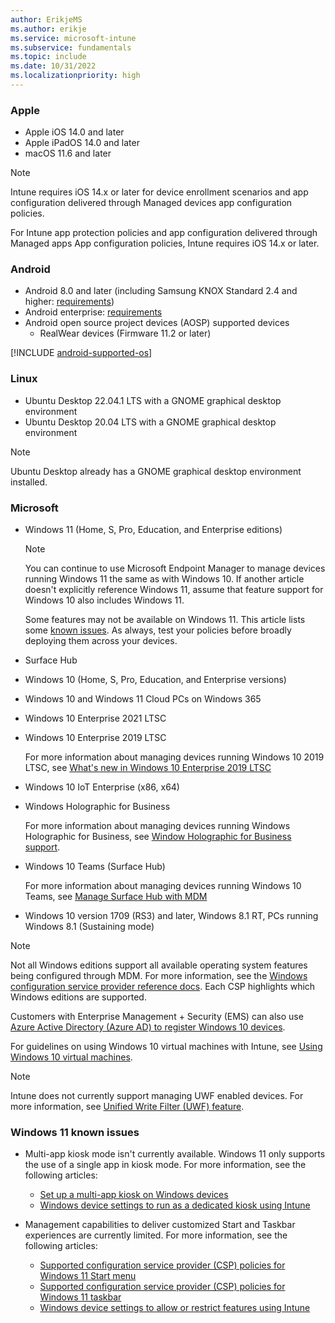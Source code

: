 ```yaml
---
author: ErikjeMS
ms.author: erikje
ms.service: microsoft-intune
ms.subservice: fundamentals
ms.topic: include
ms.date: 10/31/2022
ms.localizationpriority: high
---
```


### Apple

- Apple iOS 14.0 and later
- Apple iPadOS 14.0 and later
- macOS 11.6 and later

> [!NOTE]
> Intune requires iOS 14.x or later for device enrollment scenarios and app configuration delivered through Managed devices app configuration policies.
> 
> For Intune app protection policies and app configuration delivered through Managed apps App configuration policies, Intune requires iOS 14.x or later.

### Android

- Android 8.0 and later (including Samsung KNOX Standard 2.4 and higher: [requirements](https://www.samsungknox.com/en/knox-platform/supported-devices/2.4+))
- Android enterprise: [requirements](https://support.google.com/work/android/topic/9428066)
- Android open source project devices (AOSP) supported devices
  - RealWear devices (Firmware 11.2 or later)

[!INCLUDE [android-supported-os](android-supported-os.md)]

### Linux

- Ubuntu Desktop 22.04.1 LTS with a GNOME graphical desktop environment
- Ubuntu Desktop 20.04 LTS with a GNOME graphical desktop environment

> [!NOTE]
> Ubuntu Desktop already has a GNOME graphical desktop environment installed.

### Microsoft

- Windows 11 (Home, S, Pro, Education, and Enterprise editions)

  > [!NOTE]
  > You can continue to use Microsoft Endpoint Manager to manage devices running Windows 11 the same as with Windows 10. If another article doesn't explicitly reference Windows 11, assume that feature support for Windows 10 also includes Windows 11.
  >
  > Some features may not be available on Windows 11. This article lists some [known issues](#windows-11-known-issues). As always, test your policies before broadly deploying them across your devices.

- Surface Hub
- Windows 10 (Home, S, Pro, Education, and Enterprise versions)
- Windows 10 and Windows 11 Cloud PCs on Windows 365
- Windows 10 Enterprise 2021 LTSC
- Windows 10 Enterprise 2019 LTSC

  For more information about managing devices running Windows 10 2019 LTSC, see [What's new in Windows 10 Enterprise 2019 LTSC](/windows/whats-new/ltsc/whats-new-windows-10-2019)

- Windows 10 IoT Enterprise (x86, x64)
- Windows Holographic for Business

  For more information about managing devices running Windows Holographic for Business, see [Window Holographic for Business support](../fundamentals/windows-holographic-for-business.md).

- Windows 10 Teams (Surface Hub)

  For more information about managing devices running Windows 10 Teams, see [Manage Surface Hub with MDM](/surface-hub/manage-settings-with-mdm-for-surface-hub)

- Windows 10 version 1709 (RS3) and later, Windows 8.1 RT, PCs running Windows 8.1 (Sustaining mode)

> [!NOTE]
> Not all Windows editions support all available operating system features being configured through MDM. For more information, see the [Windows configuration service provider reference docs](/windows/configuration/provisioning-packages/how-it-pros-can-use-configuration-service-providers). Each CSP highlights which Windows editions are supported.

Customers with Enterprise Management + Security (EMS) can also use [Azure Active Directory (Azure AD) to register Windows 10 devices](../enrollment/windows-enroll.md).

For guidelines on using Windows 10 virtual machines with Intune, see [Using Windows 10 virtual machines](../fundamentals/windows-10-virtual-machines.md).

> [!NOTE]
> Intune does not currently support managing UWF enabled devices. For more information, see [Unified Write Filter (UWF) feature](/windows-hardware/customize/enterprise/unified-write-filter).

### Windows 11 known issues

- Multi-app kiosk mode isn't currently available. Windows 11 only supports the use of a single app in kiosk mode. For more information, see the following articles:
  - [Set up a multi-app kiosk on Windows devices](/windows/configuration/lock-down-windows-10-to-specific-apps)
  - [Windows device settings to run as a dedicated kiosk using Intune](../configuration/kiosk-settings.md)

- Management capabilities to deliver customized Start and Taskbar experiences are currently limited. For more information, see the following articles:

  - [Supported configuration service provider (CSP) policies for Windows 11 Start menu](/windows/configuration/supported-csp-start-menu-layout-windows)
  - [Supported configuration service provider (CSP) policies for Windows 11 taskbar](/windows/configuration/supported-csp-taskbar-windows)
  - [Windows device settings to allow or restrict features using Intune](../configuration/device-restrictions-windows-10.md)
